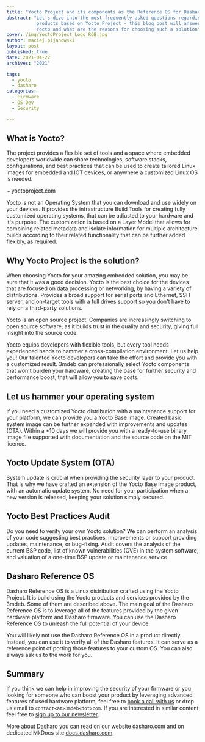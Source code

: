 ```yaml
---
title: "Yocto Project and its components as the Reference OS for Dasharo"
abstract: "Let's dive into the most frequently asked questions regarding Dasharo
           products based on Yocto Project - this blog post will answer what is
           Yocto and what are the reasons for choosing such a solution"
cover: /img/YoctoProject_Logo_RGB.jpg
author: maciej.pijanowski
layout: post
published: true
date: 2021-04-22
archives: "2021"

tags:
  - yocto
  - dasharo
categories:
  - Firmware
  - OS Dev
  - Security

---
```


## What is Yocto?

The project provides a flexible set of tools and a space where embedded
developers worldwide can share technologies, software stacks, configurations,
and best practices that can be used to create tailored Linux images for embedded
and IOT devices, or anywhere a customized Linux OS is needed.

~ yoctoproject.com

Yocto is not an Operating System that you can download and use widely on your
devices. It provides the infrastructure Build Tools for creating fully
customized operating systems, that can be adjusted to your hardware and it's
purpose. The customization is based on a Layer Model that allows for combining
related metadata and isolate information for multiple architecture builds
according to their related functionality that can be further added flexibly, as
required.

## Why Yocto Project is the solution?

When choosing Yocto for your amazing embedded solution, you may be sure that it
was a good decision. Yocto is the best choice for the devices that are focused
on data processing or networking, by having a variety of distributions. Provides
a broad support for serial ports and Ethernet, SSH server, and on-target tools
with a full drives support so you don't have to rely on a third-party solutions.

Yocto is an open source project. Companies are increasingly switching to open
source software, as it builds trust in the quality and security, giving full
insight into the source code.

Yocto equips developers with flexible tools, but every tool needs experienced
hands to hammer a cross-compilation environment. Let us help you! Our talented
Yocto developers can take the effort and provide you with a customized result.
3mdeb can professionally select Yocto components that won't burden your
hardware, creating the base for further security and performance boost, that
will allow you to save costs.

## Let us hammer your operating system

If you need a customized Yocto distribution with a maintenance support for your
platform, we can provide you a Yocto Base Image. Created basic system image can
be further expanded with improvements and updates (OTA). Within a \*10 days we
will provide you with a ready-to-use binary image file supported with
documentation and the source code on the MIT licence.

## Yocto Update System (OTA)

System update is crucial when providing the security layer to your product. That
is why we have crafted an extension of the Yocto Base Image product, with an
automatic update system. No need for your participation when a new version is
released, keeping your solution simply secured.

## Yocto Best Practices Audit

Do you need to verify your own Yocto solution? We can perform an analysis of
your code suggesting best practices, improvements or support providing updates,
maintenance, or bug-fixing. Audit covers the analysis of the current BSP code,
list of known vulnerabilities (CVE) in the system software, and valuation of a
one-time BSP update or maintenance service

## Dasharo Reference OS

Dasharo Reference OS is a Linux distribution crafted using the Yocto Project. It
is build using the Yocto products and services provided by the 3mdeb. Some of
them are described above. The main goal of the Dasharo Reference OS is to
leverage all of the features provided by the given hardware platform and Dasharo
firmware. You can use the Dasharo Reference OS to unleash the full potential of
your device.

You will likely not use the Dasharo Reference OS in a product directly. Instead,
you can use it to verify all of the Dasharo features. It can serve as a
reference point of porting those features to your custom OS. You can also always
ask us to the work for you.

## Summary

If you think we can help in improving the security of your firmware or you
looking for someone who can boost your product by leveraging advanced features
of used hardware platform, feel free to
[book a call with us](https://calendly.com/3mdeb/consulting-remote-meeting) or
drop us email to `contact<at>3mdeb<dot>com`. If you are interested in similar
content feel free to [sign up to our newsletter](http://eepurl.com/doF8GX).

More about Dasharo you can read on our website
[dasharo.com](https://dasharo.com/) and on dedicated MkDocs site
[docs.dasharo.com](https://docs.dasharo.com/).
